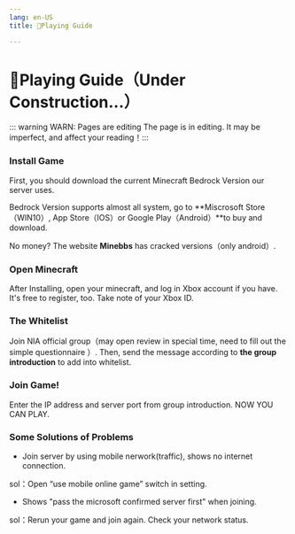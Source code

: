 ```yaml
---
lang: en-US
title: 📣Playing Guide

---
```


# 📣Playing Guide（Under Construction...）

::: warning WARN: Pages are editing The page is in editing. It may be imperfect, and affect your reading！:::

### Install Game

First, you should download the current Minecraft Bedrock Version our server uses.

Bedrock Version supports almost all system, go to **Miscrosoft Store（WIN10）,  App Store（IOS）or Google Play（Android）**to buy and download.

No money? The website **Minebbs** has cracked versions（only android）.

### Open Minecraft

After Installing, open your minecraft, and log in Xbox account if you have. It's free to register, too. Take note of your Xbox ID. 

### The Whitelist

Join NIA official group（may open review in special time, need to fill out the simple questionnaire ）. Then, send the message according to **the group introduction** to add into whitelist.  

### Join Game!

Enter the IP address and server port from group introduction. NOW YOU CAN PLAY.

### Some Solutions of Problems  

- Join server by using mobile nerwork(traffic), shows no internet connection.

sol：Open “use mobile online game” switch in setting.

- Shows "pass the microsoft confirmed server first" when joining.

sol：Rerun your game and join again. Check your network status.  